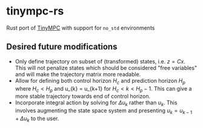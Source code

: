 # tinympc-rs
Rust port of [TinyMPC](https://github.com/TinyMPC/TinyMPC) with support for `no_std` environments

## Desired future modifications
- Only define trajectory on subset of (transformed) states, i.e. $z = Cx$. This will not penalize states which should be considered "free variables" and will make the trajectory matrix more readable.
- Allow for defining both control horizon $H_c$ and prediction horizon $H_p$ where $H_c < H_p$ and u_{k} = u_{k+1} for $H_c < k < H_p - 1$. This can give a more stable trajectory towards end of control horizon.
- Incorporate integral action by solving for $\Delta u_k$ rather than $u_k$. This involves augmenting the state space system and presenting $u_k = u_{k-1} + \Delta u_k$ to the user.
